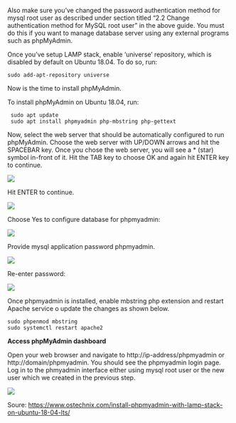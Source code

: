 Also make sure you’ve changed the password authentication method for mysql root user as described under section titled “2.2 Change authentication method for MySQL root user” in the above guide. You must do this if you want to manage database server using any external programs such as phpMyAdmin.

Once you’ve setup LAMP stack, enable ‘universe’ repository, which is disabled by default on Ubuntu 18.04.  To do so, run:

    sudo add-apt-repository universe
    
Now is the time to install phpMyAdmin.

To install phpMyAdmin on Ubuntu 18.04, run:

     sudo apt update
     sudo apt install phpmyadmin php-mbstring php-gettext
     
Now, select the web server that should be automatically configured to run phpMyAdmin. Choose the web server with UP/DOWN arrows and hit the SPACEBAR key. Once you chose the web server, you will see a * (star) symbol in-front of it. Hit the TAB key to choose OK and again hit ENTER key to continue.

<img src="https://i.imgur.com/wsHqFsE.jpg">

Hit ENTER to continue.

<img src="https://i.imgur.com/0wzv41f.jpg">

Choose Yes to configure database for phpmyadmin:

<img src="https://i.imgur.com/Ci7yp7K.jpg">

Provide mysql application password phpmyadmin.

<img src="https://i.imgur.com/d5Cy6t3.jpg">

Re-enter password:

<img src="https://i.imgur.com/wTTHvyr.jpg">

Once phpmyadmin is installed, enable mbstring php extension and restart Apache service o update the changes as shown below.

    sudo phpenmod mbstring
    sudo systemctl restart apache2
    
**Access phpMyAdmin dashboard**

Open your web browser and navigate to http://ip-address/phpmyadmin or http://domain/phpmyadmin. You should see the phpmyadmin login page. Log in to the phmyadmin interface either using mysql root user or the new user which we created in the previous step.

<img src="https://i.imgur.com/tsF5QZP.jpg">

Soure: https://www.ostechnix.com/install-phpmyadmin-with-lamp-stack-on-ubuntu-18-04-lts/
